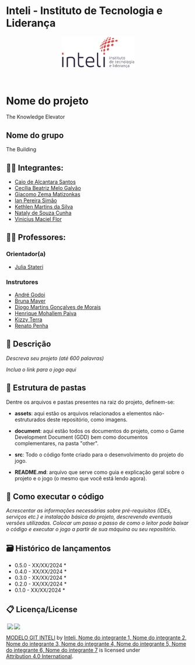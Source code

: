 # Inteli - Instituto de Tecnologia e Liderança 

<p align="center">
<a href= "https://www.inteli.edu.br/"><img src="assets/inteli.png" alt="Inteli - Instituto de Tecnologia e Liderança" border="0" width=40% height=40%></a>
</p>

<br>

# Nome do projeto
The Knowledge Elevator
## Nome do grupo
The Building
## 👨‍🎓 Integrantes: 
- <a href="https://www.linkedin.com/in/caio-de-alcantara-santos-a020921b4/">Caio de Alcantara Santos</a>
- <a href="https://www.linkedin.com/in/cec%C3%ADlia-galv%C3%A3o/">Cecília Beatriz Melo Galvão</a>
- <a href="https://www.linkedin.com/in/victorbarq/">Giacomo Zema Matizonkas</a> 
- <a href="https://www.linkedin.com/in/ian-pereira-simao/">Ian Pereira Simão</a> 
- <a href="https://www.linkedin.com/in/kethlen-martins-040332221/">Kethlen Martins da Silva</a>
- <a href="https://www.linkedin.com/in/nataly-cunha">Nataly de Souza Cunha</a> 
- <a href="https://www.linkedin.com/in/victorbarq/">Vinicius Maciel Flor</a>

## 👩‍🏫 Professores:
### Orientador(a) 
- <a href="https://www.linkedin.com/in/juliastateri/">Julia Stateri</a>
### Instrutores
- <a href="https://www.linkedin.com/in/andre-godoi-chiovato-83730228/">André Godoi</a>
- <a href="https://www.linkedin.com/in/victorbarq/">Bruna Mayer</a> 
- <a href="https://www.linkedin.com/in/victorbarq/">Diogo Martins Gonçalves de Morais</a> 
- <a href="https://www.linkedin.com/in/henrique-mohallem-paiva-6854b460/">Henrique Mohallem Paiva </a>
- <a href="https://www.linkedin.com/in/kizzyterra/">Kizzy Terra</a> 
- <a href="https://www.linkedin.com/in/renato-penha/">Renato Penha</a>

## 📜 Descrição

*Descreva seu projeto (até 600 palavras)*

*Inclua o link para o jogo aqui*


## 📁 Estrutura de pastas

Dentre os arquivos e pastas presentes na raiz do projeto, definem-se:

- <b>assets</b>: aqui estão os arquivos relacionados a elementos não-estruturados deste repositório, como imagens.

- <b>document</b>: aqui estão todos os documentos do projeto, como o Game Development Document (GDD) bem como documentos complementares, na pasta "other".

- <b>src</b>: Todo o código fonte criado para o desenvolvimento do projeto do jogo.

- <b>README.md</b>: arquivo que serve como guia e explicação geral sobre o projeto e o jogo (o mesmo que você está lendo agora).

## 🔧 Como executar o código

*Acrescentar as informações necessárias sobre pré-requisitos (IDEs, serviços etc.) e instalação básica do projeto, descrevendo eventuais versões utilizadas. Colocar um passo a passo de como o leitor pode baixar o código e executar o jogo a partir de sua máquina ou seu repositório.*


## 🗃 Histórico de lançamentos

* 0.5.0 - XX/XX/2024
    * 
* 0.4.0 - XX/XX/2024
    * 
* 0.3.0 - XX/XX/2024
    * 
* 0.2.0 - XX/XX/2024
    * 
* 0.1.0 - XX/XX/2024
    *

## 📋 Licença/License

<img style="height:22px!important;margin-left:3px;vertical-align:text-bottom;" src="https://mirrors.creativecommons.org/presskit/icons/cc.svg?ref=chooser-v1"><img style="height:22px!important;margin-left:3px;vertical-align:text-bottom;" src="https://mirrors.creativecommons.org/presskit/icons/by.svg?ref=chooser-v1"><p xmlns:cc="http://creativecommons.org/ns#" xmlns:dct="http://purl.org/dc/terms/"><a property="dct:title" rel="cc:attributionURL" href="https://github.com/Intelihub/Template_M1">MODELO GIT INTELI</a> by <a rel="cc:attributionURL dct:creator" property="cc:attributionName" href="https://github.com/Intelihub/Template_M1">Inteli, Nome do integrante 1, Nome do integrante 2, Nome do integrante 3, Nome do integrante 4, Nome do integrante 5, Nome do integrante 6, Nome do integrante 7</a> is licensed under <a href="http://creativecommons.org/licenses/by/4.0/?ref=chooser-v1" target="_blank" rel="license noopener noreferrer" style="display:inline-block;">Attribution 4.0 International</a>.</p>


